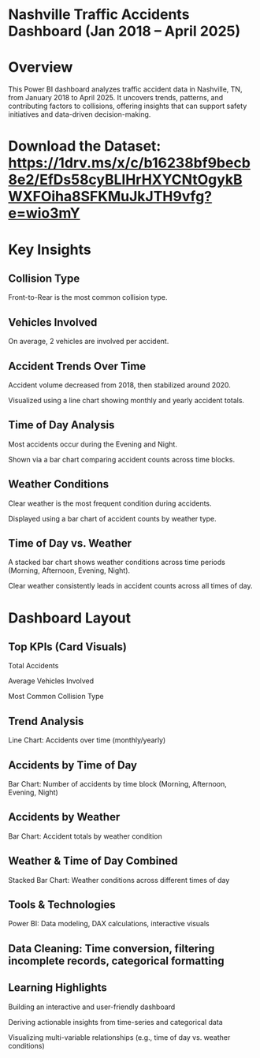 # Nashville Traffic Accidents Dashboard (Jan 2018 – April 2025)

# Overview
This Power BI dashboard analyzes traffic accident data in Nashville, TN, from January 2018 to April 2025. It uncovers trends, patterns, and contributing factors to collisions, offering insights that can support safety initiatives and data-driven decision-making.


# Download the Dataset: https://1drv.ms/x/c/b16238bf9becb8e2/EfDs58cyBLlHrHXYCNtOgykBWXFOiha8SFKMuJkJTH9vfg?e=wio3mY

# Key Insights

## Collision Type
Front-to-Rear is the most common collision type.

## Vehicles Involved
On average, 2 vehicles are involved per accident.

## Accident Trends Over Time
Accident volume decreased from 2018, then stabilized around 2020.

Visualized using a line chart showing monthly and yearly accident totals.

## Time of Day Analysis
Most accidents occur during the Evening and Night.

Shown via a bar chart comparing accident counts across time blocks.

## Weather Conditions
Clear weather is the most frequent condition during accidents.

Displayed using a bar chart of accident counts by weather type.

## Time of Day vs. Weather
A stacked bar chart shows weather conditions across time periods (Morning, Afternoon, Evening, Night).

Clear weather consistently leads in accident counts across all times of day.

# Dashboard Layout

## Top KPIs (Card Visuals)
Total Accidents

Average Vehicles Involved

Most Common Collision Type

## Trend Analysis
Line Chart: Accidents over time (monthly/yearly)

## Accidents by Time of Day
Bar Chart: Number of accidents by time block (Morning, Afternoon, Evening, Night)

## Accidents by Weather
Bar Chart: Accident totals by weather condition

## Weather & Time of Day Combined
Stacked Bar Chart: Weather conditions across different times of day

## Tools & Technologies
Power BI: Data modeling, DAX calculations, interactive visuals

## Data Cleaning: Time conversion, filtering incomplete records, categorical formatting

## Learning Highlights
Building an interactive and user-friendly dashboard

Deriving actionable insights from time-series and categorical data

Visualizing multi-variable relationships (e.g., time of day vs. weather conditions)



